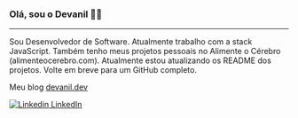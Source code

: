 ### Olá, sou o Devanil 👋😄
---

Sou Desenvolvedor de Software. Atualmente trabalho com a stack JavaScript. Também tenho meus projetos pessoais no Alimente o Cérebro (alimenteocerebro.com). Atualmente estou atualizando os README dos projetos. Volte em breve para um GitHub completo.

Meu blog [devanil.dev](https://devanil.dev)

[![Linkedin](https://i.stack.imgur.com/gVE0j.png) LinkedIn](https://www.linkedin.com/in/devaniljr/)
&nbsp;

<!--
**devaniljr/devaniljr** is a ✨ _special_ ✨ repository because its `README.md` (this file) appears on your GitHub profile.

Here are some ideas to get you started:

- 🔭 I’m currently working on ...
- 🌱 I’m currently learning ...
- 👯 I’m looking to collaborate on ...
- 🤔 I’m looking for help with ...
- 💬 Ask me about ...
- 📫 How to reach me: ...
- 😄 Pronouns: ...
- ⚡ Fun fact: ...
-->
